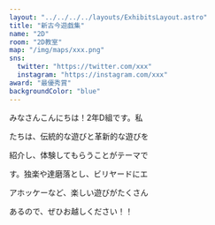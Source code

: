 ```yaml
---
layout: "../../../../layouts/ExhibitsLayout.astro"
title: "新古今遊戯集"
name: "2D"
room: "2D教室"
map: "/img/maps/xxx.png"
sns:
  twitter: "https://twitter.com/xxx"
  instagram: "https://instagram.com/xxx"
award: "最優秀賞"
backgroundColor: "blue"
---
```


みなさんこんにちは！2年D組です。私

たちは、伝統的な遊びと革新的な遊びを

紹介し、体験してもらうことがテーマで

す。独楽や達磨落とし、ビリヤードにエ

アホッケーなど、楽しい遊びがたくさん

あるので、ぜひお越しください！！